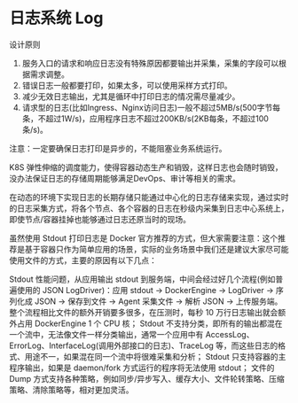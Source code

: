 # 日志系统 Log

设计原则

1. 服务入口的请求和响应日志没有特殊原因都要输出并采集，采集的字段可以根据需求调整。
2. 错误日志一般都要打印，如果太多，可以使用采样方式打印。
3. 减少无效日志输出，尤其是循环中打印日志的情况需尽量减少。
4. 请求型的日志(比如Ingress、Nginx访问日志)一般不超过5MB/s(500字节每条，不超过1W/s)，应用程序日志不超过200KB/s(2KB每条，不超过100条/s)。

注意：一定要确保日志打印是异步的，不能阻塞业务系统运行。

K8S 弹性伸缩的调度能力，使得容器动态生产和销毁，这样日志也会随时销毁，没办法保证日志的存储周期能够满足DevOps、审计等相关的需求。

在动态的环境下实现日志的长期存储只能通过中心化的日志存储来实现，通过实时的日志采集方式，将各个节点、各个容器的日志在秒级内采集到日志中心系统上，即使节点/容器挂掉也能够通过日志还原当时的现场。

虽然使用 Stdout 打印日志是 Docker 官方推荐的方式，但大家需要注意：这个推荐是基于容器只作为简单应用的场景，实际的业务场景中我们还是建议大家尽可能使用文件的方式，主要的原因有以下几点：

Stdout 性能问题，从应用输出 stdout 到服务端，中间会经过好几个流程(例如普遍使用的 JSON LogDriver)：应用 stdout -> DockerEngine -> LogDriver -> 序列化成 JSON -> 保存到文件 -> Agent 采集文件 -> 解析 JSON -> 上传服务端。整个流程相比文件的额外开销要多很多，在压测时，每秒 10 万行日志输出就会额外占用 DockerEngine 1 个 CPU 核；
Stdout 不支持分类，即所有的输出都混在一个流中，无法像文件一样分类输出，通常一个应用中有 AccessLog、ErrorLog、InterfaceLog(调用外部接口的日志)、TraceLog 等，而这些日志的格式、用途不一，如果混在同一个流中将很难采集和分析；
Stdout 只支持容器的主程序输出，如果是 daemon/fork 方式运行的程序将无法使用 stdout；
文件的 Dump 方式支持各种策略，例如同步/异步写入、缓存大小、文件轮转策略、压缩策略、清除策略等，相对更加灵活。

